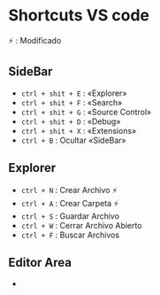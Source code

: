 # Shortcuts VS code

:zap: : Modificado

## SideBar

* `ctrl + shit + E` : «Explorer»
* `ctrl + shit + F` : «Search»
* `ctrl + shit + G` : «Source Control»
* `ctrl + shit + D` : «Debug»
* `ctrl + shit + X` : «Extensions»
* `ctrl + B` : Ocultar «SideBar»
  
## Explorer

* `ctrl + N` : Crear Archivo :zap:
* `ctrl + A` : Crear Carpeta :zap:
* `ctrl + S` : Guardar Archivo
* `ctrl + W` : Cerrar Archivo Abierto
* `ctrl + F` : Buscar Archivos

## Editor Area

* 
